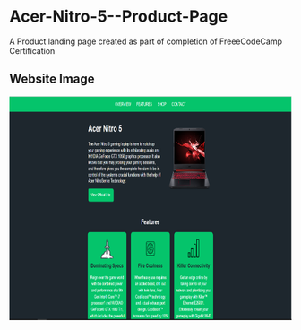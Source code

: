 # Acer-Nitro-5--Product-Page
A Product landing page created as part of completion of FreeeCodeCamp Certification

## Website Image
<img src="https://github.com/RahulMahesh62/Acer-Nitro-5--Product-Page/blob/master/acer.png" height="400px" width="800px" />

